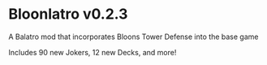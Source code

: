 # Bloonlatro v0.2.3

A Balatro mod that incorporates Bloons Tower Defense into the base game

Includes 90 new Jokers, 12 new Decks, and more!